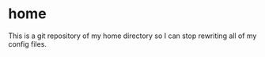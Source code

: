 # home

This is a git repository of my home directory so I can stop rewriting all
of my config files.
